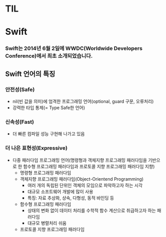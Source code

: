 # TIL
# Swift

### Swift는 2014년 6월 2일에 WWDC(Worldwide Developers Conference)에서 최초 소개되었습니다.

## Swift 언어의 특징

### 안전성(Safe)

* nil(빈 값을 의미)에 엄격한 프로그래밍 언어(optional, guard 구문, 오류처리)
* 강력한 타입 통제(= Type Safe한 언어)

### 신속성(Fast)

* 더 빠른 컴파일 성능 구현해 나가고 있음

### 더 나은 표현성(Expressive)

* 다중 패러다임 프로그래밍 언어(명령형과 객체지향 프로그래밍 패러다임을 기반으로 한 함수형 프로그래밍 패러다임과 프로토콜 지향 프로그래밍 패러다임 지향)
    * 명령형 프로그래밍 패러다임
    * 객체지향 프로그래밍 패러다임(Object-Orientend Programming)
        * 여러 개의 독립된 단위인 객체의 모임으로 파악하고자 하는 시각
        * 대규모 소프트웨어 개발에 많이 사용
        * 특징: 자료 추상화, 상속, 다형성, 동적 바인딩 등
    * 함수형 프로그래밍 패러다임
        * 상태의 변화 없이 데이터 처리를 수학적 함수 계산으로 취급하고자 하는 패러다임
        * 대규모 병렬처리 쉬움
    * 프로토콜 지향 프로그래밍 패러다임
